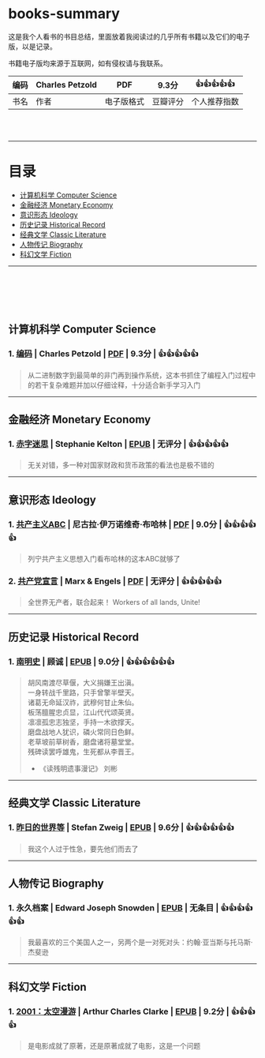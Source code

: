 # books-summary
这是我个人看书的书目总结，里面放着我阅读过的几乎所有书籍以及它们的电子版，以是记录。

书籍电子版均来源于互联网，如有侵权请与我联系。

| 编码 | Charles Petzold | PDF | 9.3分 | :thumbsup::thumbsup::thumbsup::thumbsup::thumbsup: |
|----|----|-----|-----|------|
|书名|作者|电子版格式|豆瓣评分|个人推荐指数|



<br/><br/>

---

# 目录
* [计算机科学 Computer Science](https://github.com/Qiaozhi94/books-summary#%E8%AE%A1%E7%AE%97%E6%9C%BA%E7%A7%91%E5%AD%A6-computer-science)
* [金融经济 Monetary Economy](https://github.com/Qiaozhi94/books-summary#%E9%87%91%E8%9E%8D%E7%BB%8F%E6%B5%8E-monetary-economy)
* [意识形态 Ideology](https://github.com/Qiaozhi94/books-summary#%E6%84%8F%E8%AF%86%E5%BD%A2%E6%80%81-ideology)
* [历史记录 Historical Record](https://github.com/Qiaozhi94/books-summary#%E5%8E%86%E5%8F%B2%E8%AE%B0%E5%BD%95-historical-record)
* [经典文学 Classic Literature](https://github.com/Qiaozhi94/books-summary#%E7%BB%8F%E5%85%B8%E6%96%87%E5%AD%A6-classic-literature)
* [人物传记 Biography](https://github.com/Qiaozhi94/books-summary#%E4%BA%BA%E7%89%A9%E4%BC%A0%E8%AE%B0-biography)
* [科幻文学 Fiction](https://github.com/Qiaozhi94/books-summary#%E7%A7%91%E5%B9%BB%E6%96%87%E5%AD%A6-fiction)


---

<br/><br/><br/><br/>
## 计算机科学 Computer Science

### 1. [编码](https://book.douban.com/subject/4822685/) | Charles Petzold | [PDF](https://github.com/Qiaozhi94/books-summary/blob/main/%E8%AE%A1%E7%AE%97%E6%9C%BA%E7%A7%91%E5%AD%A6%20Computer%20Science/pdf/%E7%BC%96%E7%A0%81%20%E9%9A%90%E5%8C%BF%E5%9C%A8%E8%AE%A1%E7%AE%97%E6%9C%BA%E8%BD%AF%E7%A1%AC%E4%BB%B6%E8%83%8C%E5%90%8E%E7%9A%84%E8%AF%AD%E8%A8%80.pdf/) | 9.3分 | :thumbsup::thumbsup::thumbsup::thumbsup::thumbsup:

>从二进制数字到最简单的非门再到操作系统，这本书抓住了编程入门过程中的若干复杂难题并加以仔细诠释，十分适合新手学习入门



---
## 金融经济 Monetary Economy

### 1. [赤字迷思](https://book.douban.com/subject/35627965/) | Stephanie Kelton | [EPUB](https://github.com/Qiaozhi94/books-summary/blob/main/%E9%87%91%E8%9E%8D%E7%BB%8F%E6%B5%8E%20Monetary%20Economy/epub/%E8%B5%A4%E5%AD%97%E8%BF%B7%E6%80%9D.epub) | 无评分 | :thumbsup::thumbsup::thumbsup::thumbsup::thumbsup:

>无关对错，多一种对国家财政和货币政策的看法也是极不错的


---
## 意识形态 Ideology

### 1. [共产主义ABC](https://book.douban.com/subject/2304054/) | 尼古拉·伊万诺维奇·布哈林 | [PDF](https://github.com/Qiaozhi94/books-summary/blob/main/%E6%84%8F%E8%AF%86%E5%BD%A2%E6%80%81%20Ideology/pdf/%E5%85%B1%E4%BA%A7%E4%B8%BB%E4%B9%89ABC.pdf) | 9.0分 | :thumbsup::thumbsup::thumbsup::thumbsup::thumbsup:

>列宁共产主义思想入门看布哈林的这本ABC就够了

### 2. [共产党宣言](https://book.douban.com/subject/26323163/) | Marx & Engels | [PDF](https://github.com/Qiaozhi94/books-summary/blob/main/%E6%84%8F%E8%AF%86%E5%BD%A2%E6%80%81%20Ideology/pdf/%E5%85%B1%E4%BA%A7%E5%85%9A%E5%AE%A3%E8%A8%80.pdf) | 无评分 | :thumbsup::thumbsup::thumbsup::thumbsup::thumbsup:

>全世界无产者，联合起来！ 
>Workers of all lands, Unite!


---
## 历史记录 Historical Record

### 1. [南明史](https://book.douban.com/subject/6533042/) | 顾诚 | [EPUB](https://github.com/Qiaozhi94/books-summary/blob/main/%E5%8E%86%E5%8F%B2%E8%AE%B0%E5%BD%95%20Historical%20Record/epub/%E5%8D%97%E6%98%8E%E5%8F%B2.epub) | 9.0分 | :thumbsup::thumbsup::thumbsup::thumbsup::thumbsup::thumbsup:

>胡风南渡尽草偃，大义捐嫌王出滇。<br/>
>一身转战千里路，只手曾擎半壁天。<br/>
>诸葛无命延汉祚，武穆何甘止朱仙。<br/>
>板荡膻腥忠贞显，江山代代颂英贤。<br/>
>凛凛孤忠志独坚，手持一木欲撑天。<br/>
>磨盘战地人犹识，磷火常同日色鲜。<br/>
>老草坡前草树香，磨盘诸将墓堂堂。<br/>
>残碑读罢呼雄鬼，生死都从李晋王。<br/>
> - 《读残明遗事漫记》 刘彬

---
## 经典文学 Classic Literature

### 1. [昨日的世界等](https://book.douban.com/subject/27912251/) | Stefan Zweig | [EPUB](https://github.com/Qiaozhi94/books-summary/blob/main/%E7%BB%8F%E5%85%B8%E6%96%87%E5%AD%A6%20Classic%20Literature/epub/%E8%8C%A8%E5%A8%81%E6%A0%BC%E7%BB%8F%E5%85%B8%E4%BD%9C%E5%93%81%E9%9B%86.epub) | 9.6分 | :thumbsup::thumbsup::thumbsup::thumbsup::thumbsup::thumbsup:

>我这个人过于性急，要先他们而去了


---
## 人物传记 Biography

### 1. 永久档案 | Edward Joseph Snowden | [EPUB](https://github.com/Qiaozhi94/books-summary/blob/main/%E4%BA%BA%E7%89%A9%E4%BC%A0%E8%AE%B0%20Biography/epub/%E6%B0%B8%E4%B9%85%E6%A1%A3%E6%A1%88.epub) | 无条目 | :thumbsup::thumbsup::thumbsup::thumbsup::thumbsup::thumbsup:

>我最喜欢的三个美国人之一，另两个是一对死对头：约翰·亚当斯与托马斯·杰斐逊


---
## 科幻文学 Fiction

### 1. [2001：太空漫游](https://book.douban.com/subject/30471298/) | Arthur Charles Clarke | [EPUB](https://github.com/Qiaozhi94/books-summary/blob/main/%E7%A7%91%E5%B9%BB%E6%96%87%E5%AD%A6%20Fiction/epub/2001%EF%BC%9A%E5%A4%AA%E7%A9%BA%E6%BC%AB%E6%B8%B8.epub) | 9.2分 | :thumbsup::thumbsup::thumbsup::thumbsup:

>是电影成就了原著，还是原著成就了电影，这是一个问题